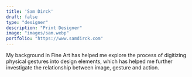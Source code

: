 ```yaml
---
title: 'Sam Dirck'
draft: false
type: "designer"
description: "Print Designer"
image: "images/sam.webp"
portfolio: "https://www.samdirck.com"
---
```


My background in Fine Art has helped me explore the process of digitizing physical gestures into design elements, which has helped me further investigate the relationship between image, gesture and action.
